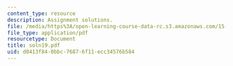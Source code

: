 ```yaml
---
content_type: resource
description: Assignment solutions.
file: /media/https%3A/open-learning-course-data-rc.s3.amazonaws.com/15-988-system-dynamics-self-study-fall-1998-spring-1999/d0413f840bbc76876f11ecc34576b584_soln19.pdf
file_type: application/pdf
resourcetype: Document
title: soln19.pdf
uid: d0413f84-0bbc-7687-6f11-ecc34576b584
---
```

